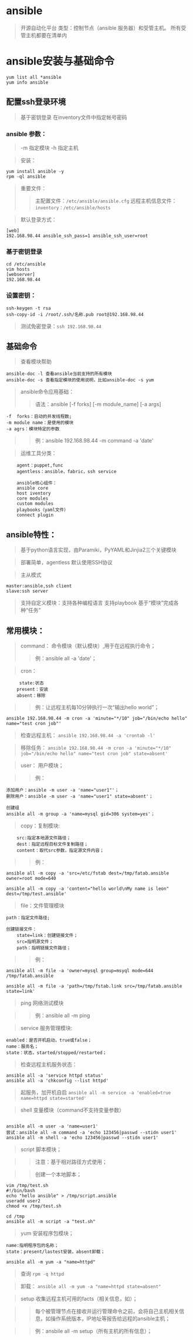 # ansible
>开源自动化平台
>类型：控制节点（ansible 服务器）和受管主机。
>所有受管主机都要在清单内



# ansible安装与基础命令

```
yum list all *ansible
yum info ansible
```
## 配置ssh登录环境

>基于密钥登录
>在inventory文件中指定帐号密码

### ansible 参数：
>-m 指定模块
>-h 指定主机

>安装：
```
yum install ansible -y
rpm -ql ansible
```
>重要文件：
>>主配置文件：`/etc/ansible/ansible.cfg`
>>远程主机信息文件：`inventory：/etc/ansible/hosts`

>默认登录方式：
```
[web]
192.168.98.44 ansible_ssh_pass=1 ansible_ssh_user=root
```

### 基于密钥登录
```
cd /etc/ansible
vim hosts
[webserver]
192.168.98.44
```

### 设置密钥：
```
ssh-keygen -t rsa
ssh-copy-id -i /root/.ssh/名称.pub root@192.168.98.44
```
>测试免密登录：`ssh 192.168.98.44`


## 基础命令

>查看模块帮助
```
ansible-doc -l 查看ansible当前支持的所有模块
ansible-doc -s 查看指定模块的使用说明，比如ansible-doc -s yum
```
>ansible命令应用基础：
>>语法：ansible <host-pattern> [-f forks] [-m module_name] [-a args]
```
-f  forks：启动的并发线程数;
-m module name：是使用的模块
-a agrs：模块特定的参数
```
>>例：ansible 192.168.98.44 -m command -a 'date'



>运维工具分类：
```
	agent：puppet,func
	agentless：ansible，fabric，ssh service
	
	ansible核心组件：
	ansible core
	host iventory
	core modules
	custom modules
	playbooks（yaml文件）
	connect plugin
```
## ansible特性：
>基于python语言实现，由Paramiki，PyYAML和Jinjia2三个关键模块

>部署简单，agentless
>默认使用SSH协议

>主从模式
```
master:ansible,ssh client
slave:ssh server
```

>支持自定义模块：支持各种编程语言
>支持playbook
>基于“模块”完成各种“任务”


## 常用模块：
>command： 命令模块（默认模块）,用于在远程执行命令；
>>例：ansible all -a 'date'；

>cron：
```
     state:状态
	present：安装
	absent：移除
```
>>例：让远程主机每10分钟执行一次“输出hello world”；

`ansible 192.168.98.44 -m cron -a 'minute="*/10" job="/bin/echo hello" name="test cron job"'`

>检查远程主机：
`ansible 192.168.98.44 -a 'crontab -l'`

>移除任务：
`ansible 192.168.98.44 -m cron -a 'minute="*/10" job="/bin/echo hello" name="test cron job" state=absent'`

>user： 用户模块；

>>例：
```
添加用户：ansible -m user -a 'name="user1"'；
删除用户：ansible -m user -a 'name="user1" state=absent'；

创建组
ansible all -m group -a 'name=mysql gid=306 system=yes'；
```
>copy：复制模块:
```
	src:指定本地源文件路径；
	dest：指定远程目标文件复制路径；
	content：取代src参数，指定源文件内容；
```
>>例：
```
ansible all -m copy -a 'src=/etc/fstab dest=/tmp/fatab.ansible owner=root mode=640

ansible all -m copy -a 'content="hello world\nMy name is leon" dest=/tmp/test.ansible'
```
>file：文件管理模块
```
path：指定文件路径;
	
创建链接文件：
	state=link：创建链接文件；
	src=指明源文件；
	path：指明链接文件路径；
```
>>例：
```
ansible all -m file -a 'owner=mysql group=msyql mode=644 /tmp/fatab.ansible

ansible all -m file -a 'path=/tmp/fstab.link src=/tmp/fatab.ansible state=link'
```

>ping 网络测试模块

>>例：ansible all -m ping 

>service 服务管理模块:
```
enabled：是否开机启动，true或false；
name：服务名；
state：状态，started/stopped/restarted；
```
>检查远程主机服务状态：
```
ansible all -a 'service httpd status'
ansible all -a 'chkconfig --list httpd'
```
>起服务，加开机自启
`ansible all -m service -a 'enabled=true name=httpd state=started'`

>shell  变量模块（command不支持变量参数）
```

ansible all -m user -a 'name=user1'
尝试：ansible all -m command -a 'echo 123456|passwd --stidn user1'
ansible all -m shell -a 'echo 123456|passwd --stidn user1'
```

>script 脚本模块；

>>注意：基于相对路径方式使用；

>>创建一个本地脚本；
```
vim /tmp/test.sh
#!/bin/bash
echo "hello ansible" > /tmp/script.ansible
useradd user2
chmod +x /tmp/test.sh

cd /tmp
ansible all -m script -a "test.sh"
```
>yum 安装程序包模块；
```
name:指明程序包的名称；
state：present/lastest安装，absent卸载；

ansible all -m yum -a "name=httpd"
```
>查询 `rpm -q httpd`

>卸载：
`ansible all -m yum -a "name=httpd state=absent"`


>setup 收集远程主机可用的facts（相关信息，如）；

>>每个被管理节点在接收并运行管理命令之前，会将自己主机相关信息，如操作系统版本，IP地址等报告给远程的ansible主机；


>>例：ansbile all -m setup（所有主机的所有信息）；




